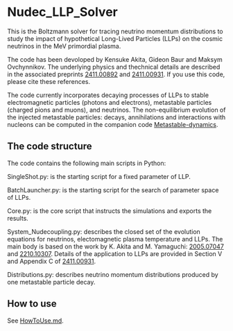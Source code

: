 # Nudec_LLP_Solver

This is the Boltzmann solver for tracing neutrino momentum distributions to study the impact of hypothetical Long-Lived Particles (LLPs) on the cosmic neutrinos in the MeV primordial plasma.

The code has been devoloped by Kensuke Akita, Gideon Baur and Maksym Ovchynnikov. The underlying physics and thechnical details are described in the associated preprints [2411.00892](https://arxiv.org/abs/2411.00892) and [2411.00931](https://arxiv.org/abs/2411.00931). If you use this code, please cite these references.

The code currently incorporates decaying processes of LLPs to stable electromagnetic particles (photons and electrons), metastable particles (charged pions and muons), and neutrinos.
The non-equilibrium evolution of the injected metastable particles: decays, annihilations and interactions with nucleons can be computed in the companion code [Metastable-dynamics](https://github.com/maksymovchynnikov/Metastable-dynamics).

## The code structure

The code contains the following main scripts in Python:

SingleShot.py: is the starting script for a fixed parameter of LLP. 

BatchLauncher.py: is the starting script for the search of parameter space of LLPs.

Core.py: is the core script that instructs the simulations and exports the results.

System_Nudecoupling.py: describes the closed set of the evolution equations for neutrinos, electomagnetic plasma temperature and LLPs. 
The main body is based on the work by K. Akita and M. Yamaguchi: [2005.07047](https://arxiv.org/abs/2005.07047) and [2210.10307](https://arxiv.org/abs/2210.10307). 
Details of the application to LLPs are provided in Section V and Appendix C of [2411.00931](https://arxiv.org/abs/2411.00931).

Distributions.py: describes neutrino momentum distributions produced by one metastable particle decay. 

## How to use

See [HowToUse.md]().
